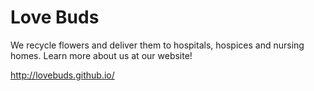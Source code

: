 # Love Buds
We recycle flowers and deliver them to hospitals, hospices and nursing homes. Learn more about us at our website!

http://lovebuds.github.io/
